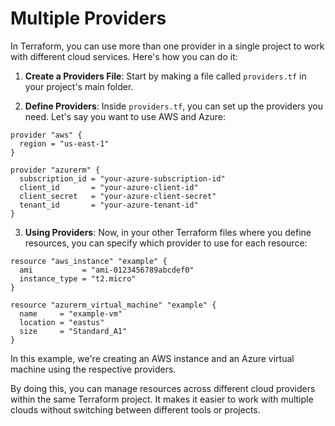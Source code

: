 # Multiple Providers

In Terraform, you can use more than one provider in a single project to work with different cloud services. Here's how you can do it:

1. **Create a Providers File**: Start by making a file called `providers.tf` in your project's main folder.

2. **Define Providers**: Inside `providers.tf`, you can set up the providers you need. Let's say you want to use AWS and Azure:

```hcl
provider "aws" {
  region = "us-east-1"
}

provider "azurerm" {
  subscription_id = "your-azure-subscription-id"
  client_id       = "your-azure-client-id"
  client_secret   = "your-azure-client-secret"
  tenant_id       = "your-azure-tenant-id"
}
```

3. **Using Providers**: Now, in your other Terraform files where you define resources, you can specify which provider to use for each resource:

```hcl
resource "aws_instance" "example" {
  ami           = "ami-0123456789abcdef0"
  instance_type = "t2.micro"
}

resource "azurerm_virtual_machine" "example" {
  name     = "example-vm"
  location = "eastus"
  size     = "Standard_A1"
}
```

In this example, we're creating an AWS instance and an Azure virtual machine using the respective providers.

By doing this, you can manage resources across different cloud providers within the same Terraform project. It makes it easier to work with multiple clouds without switching between different tools or projects.
